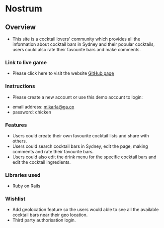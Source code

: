 # Nostrum

## Overview
 - This site is a cocktail lovers' community which provides all the information about cocktail bars in Sydney and their popular cocktails, users could also rate their favourite bars and make comments.


### Link to live game
 - Please click here to visit the website [GitHub page](https://nostrum.herokuapp.com/)

### Instructions
 - Please create a new account or use this demo account to login:
  * email address: mikarla@ga.co
  * password: chicken


### Features
 - Users could create their own favourite cocktail lists and share with others.
 - Users could search cocktail bars in Sydney, edit the page, making comments and rate their favourite bars.
 - Users could also edit the drink menu for the specific cocktail bars and edit the cocktail ingredients.

### Libraries used
- Ruby on Rails

### Wishlist
 - Add geolocation feature so the users would able to see all the available cocktail bars near their geo location.
 - Third party authorisation login.
